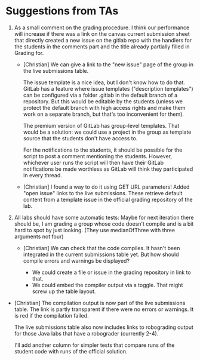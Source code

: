 # Suggestions from TAs

1. As a small comment on the grading procedure. I think our
   performance will increase if there was a link on the canvas current
   submission sheet that directly created a new issue on the gitlab repo
   with the handlers for the students in the comments part and the title
   already partially filled in Grading for.
   
   * [Christian]
	 We can give a link to the "new issue" page of the group in the live submissions table.
	 
	 The issue template is a nice idea, but I don't know how to do that.
	 GitLab has a feature where issue templates ("description templates")
	 can be configured via a folder .gitlab in the default branch of a repository.
	 But this would be editable by the students (unless we protect the default branch with high
	 access rights and make them work on a separate branch, but that's too inconvenient for them).

	 The premium version of GitLab has group-level templates.
	 That would be a solution: we could use a project in the group
	 as template source that the students don't have access to.

	 For the notifications to the students, it should be possible for the script
	 to post a comment mentioning the students. However, whichever user runs
	 the script will then have their GitLab notifications be made worthless
	 as GitLab will think they participated in every thread.

   * [Christian]
     I found a way to do it using GET URL parameters!
	 Added "open issue" links to the live submissions.
	 These retrieve default content from a template issue in the official grading repository of the lab.

2. All labs should have some automatic tests:
   Maybe for next iteration there should be, I am grading a group
   whose code doesn't compile and is a bit hard to spot by just
   looking. (They use medianOfThree with three arguments not four)
   
   * [Christian]
	 We can check that the code compiles.
	 It hasn't been integrated in the current submissions table yet.
	 But how should compile errors and warnings be displayed?
	 
	 - We could create a file or issue in the grading repository in link to that.
	 - We could embed the compiler output via a toggle.
	   That might screw up the table layout.

  * [Christian]
    The compilation output is now part of the live submissions table.
	The link is partly transparent if there were no errors or warnings.
	It is red if the compilation failed.
	
	The live submissions table also now includes links to robograding output
	for those Java labs that have a robograder (currently 2-4).
	
	I'll add another column for simpler tests that compare runs of the student code
	with runs of the official solution.
